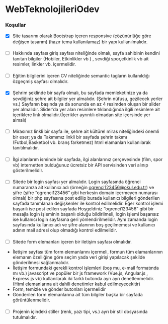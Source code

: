# WebTeknolojileriOdev
### Koşullar
- [x] Site tasarımı olarak Bootstrap içeren responsive (çözünürlüğe göre değişen tasarım) (hazır tema kullanılamaz) bir yapı kullanılmalıdır.
####
- [ ] Hakkında sayfası giriş sayfası niteliğinde olmalı, sayfa sahibinin kendini tanıtan bilgiler (Hobiler, Etkinlikler vb ) , sevdiği spor,etkinlik vb ait resimler, linkler vb. içermelidir.
####
- [ ] Eğitim bilgilerini içeren CV niteliğinde semantic tagların kullanıldığı özgeçmiş sayfası olmalıdır.
####
- [x] Şehrim şeklinde bir sayfa olmalı, bu sayfada memleketinize ya da sevdiğiniz şehre ait bilgiler yer almalıdır. (Şehrin nüfusu, gezilecek yerler vs.) Sayfanın başında ya da sonunda en az 4 resimden oluşan bir slider yer almalıdır. Slider’da yer alan resimlere tıklandığında ilgili resimlere ait içeriklere link olmalıdır.(İçerikler ayrıntılı olmadan site içersinde yer almalı)
####
- [ ] Mirasımız linkli bir sayfa ile, şehre ait kültürel miras niteliğindeki önemli bir eser; ya da Takımımız linkli bir sayfada şehrin takımı (Futbol,Basketbol vb. branş farketmez) html elamanları kullanılarak tanıtılmalıdır.
####
- [ ] İlgi alanlarım isminde bir sayfada, ilgi alanlarınız çerçevesinde (film, spor vb) internetten bulduğunuz ücretsiz bir API servisinden veri alınıp gösterilmelidir.
####
- [ ] Sitede bir login sayfası yer almalıdır. Login sayfasında öğrenci numaranıza ait kullanıcı adı (örneğin ogrenci123456@okul.edu.tr) ve şifre (şifre “ogrenci123456” gibi herkesin domain içermeyen numarası olmalı) bir php sayfasına post edilip burada kullanıcı bilgileri gönderilen sayfada tanımlanan değişkenler ile kontrol edilmelidir. Eğer kontrol işlemi başarılı ise post edilen sayfada Hoşgeldiniz “ogrenci123456” gibi bir mesajla login işleminin başarılı olduğu bildirilmeli, login işlemi başarısız ise kullanıcı login sayfasına geri yönlendirilmelidir. Aynı zamanda login sayfasında kullanıcı adı ve şifre alanının boş geçilmemesi ve kullanıcı adının mail adresi olup olmadığı kontrol edilmelidir.
####
- [ ] Sitede form elemanları içeren bir iletişim sayfası olmalıdır.
- İletişim sayfası tüm form elemanlarını içermeli, formun tüm elamanlarının elemanın özelliğine göre seçim yada veri girişi yapılacak şekilde gönderilmesi sağlanmalıdır.
- İletişim formundaki gerekli kontrol işlemleri (boş mu, e-mail formatında mı vb.) javascript ve popüler bir js framework (Vue.js, Angular.js , Express.js vb) kullanılarak iki farklı butonda ayrı ayrı denetlenmelidir. (Html elemanlarına ait dahili denetimler kabul edilmeyecekitir)
- Form, temizle ve gönder butonları içermelidir
- Gönderilen form elemanlarına ait tüm bilgiler başka bir sayfada görüntülenmelidir.
####
- [ ] Projenin içindeki stiller (renk, yazı tipi, vs.) ayrı bir stil dosyasında tutulmalıdır.